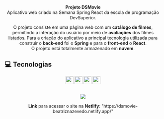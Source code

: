 <p align="center">
  <strong>Projeto DSMovie</strong> <br> Aplicativo web criado na Semana Spring React da escola de programação DevSuperior.</p>
  <p align="center">O projeto consiste em uma página web com um <strong>catálogo de filmes</strong>, permitindo a interação do usuário por meio de <strong>avaliações</strong> dos filmes listados.
  Para a criação do aplicativo a principal tecnologia utilizada para construir o <strong>back-end</strong> foi o <strong>Spring</strong> e para o <strong>front-end</strong> o <strong>React</strong>.
  <br> O projeto está totalmente armazenado em <strong>nuvem</strong>.

</p>

## 💻 Tecnologias 

<p align="center">
  
 <img src="https://img.shields.io/badge/-JAVA-CB3837?style=flat-square&logo=java&logoColor=white" height="25"/>
 <img src="https://camo.githubusercontent.com/de3012ca40ba3ef433da8807996576d3cafaccf638909e83b1048b1d8aec3b77/68747470733a2f2f696d672e736869656c64732e696f2f62616467652f537072696e675f426f6f742d4632463446393f7374796c653d666f722d7468652d6261646765266c6f676f3d737072696e672d626f6f74" height="25"/>
 <img src="https://img.shields.io/badge/typescript%20-%23007ACC.svg?&style=for-the-badge&logo=typescript&logoColor=white" height="25"/> 
 <img src="https://img.shields.io/badge/react%20-%2320232a.svg?&style=for-the-badge&logo=react&logoColor=%2361DAFB" height="25"/></p>
  
  ##
  
<div align="center">
<img src="https://user-images.githubusercontent.com/94022421/168498614-0813aa0a-4fd6-44c6-8c69-4ca22d86aa53.gif" />
</div>


<p align="center"><strong>Link</strong> para acessar o site na <strong>Netlify</strong>: "https://dsmovie-beatriznazevedo.netlify.app/"</p>
